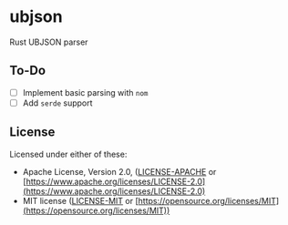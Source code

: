 # ubjson

Rust UBJSON parser

## To-Do

- [ ] Implement basic parsing with `nom`
- [ ] Add `serde` support

## License

Licensed under either of these:

- Apache License, Version 2.0, ([LICENSE-APACHE](LICENSE-APACHE) or
   [https://www.apache.org/licenses/LICENSE-2.0](https://www.apache.org/licenses/LICENSE-2.0)
- MIT license ([LICENSE-MIT](LICENSE-MIT) or
   [https://opensource.org/licenses/MIT](https://opensource.org/licenses/MIT))
